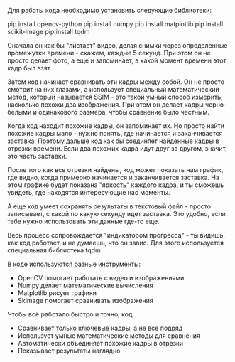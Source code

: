Для работы кода необходимо установить следующие библиотеки:

pip install opencv-python
pip install numpy
pip install matplotlib
pip install scikit-image
pip install tqdm





Сначала он как бы "листает" видео, делая снимки через определенные промежутки времени - скажем, каждые 5 секунд. При этом он не просто делает фото, а еще и запоминает, в какой момент времени этот кадр был взят.

Затем код начинает сравнивать эти кадры между собой. Он не просто смотрит на них глазами, а использует специальный математический метод, который называется SSIM - это такой умный способ измерить, насколько похожи два изображения. При этом он делает кадры черно-белыми и одинакового размера, чтобы сравнение было честным.

Когда код находит похожие кадры, он запоминает их. Но просто найти похожие кадры мало - нужно понять, где начинается и заканчивается заставка. Поэтому дальше код как бы соединяет найденные кадры в отрезки времени. Если два похожих кадра идут друг за другом, значит, это часть заставки.

После того как все отрезки найдены, код может показать нам график, где видно, когда примерно начинается и заканчивается заставка. На этом графике будет показана "яркость" каждого кадра, и ты сможешь увидеть, где находятся интересующие нас моменты.

А еще код умеет сохранять результаты в текстовый файл - просто записывает, с какой по какую секунду идет заставка. Это удобно, если тебе нужно использовать эти данные где-то еще.

Весь процесс сопровождается "индикатором прогресса" - ты видишь, как код работает, и не думаешь, что он завис. Для этого используется специальная библиотека tqdm.

В коде используются разные инструменты:
- OpenCV помогает работать с видео и изображениями
- Numpy делает математические вычисления
- Matplotlib рисует графики
- Skimage помогает сравнивать изображения

Чтобы всё работало быстро и точно, код:
- Сравнивает только ключевые кадры, а не все подряд
- Использует умные математические методы для сравнения
- Автоматически объединяет похожие кадры в отрезки
- Показывает результаты наглядно

